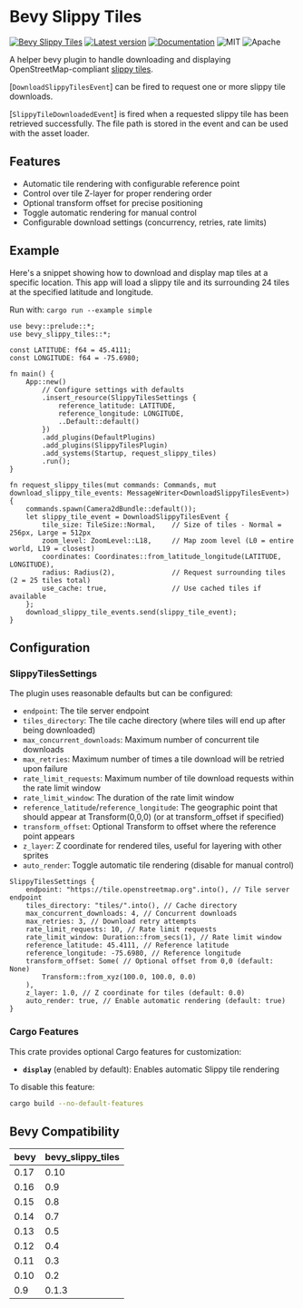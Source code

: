 # Bevy Slippy Tiles

[![Bevy Slippy Tiles](https://github.com/edouardpoitras/bevy_slippy_tiles/actions/workflows/rust.yml/badge.svg?branch=main)](https://github.com/edouardpoitras/bevy_slippy_tiles/actions/workflows/rust.yml)
[![Latest version](https://img.shields.io/crates/v/bevy_slippy_tiles.svg)](https://crates.io/crates/bevy_slippy_tiles)
[![Documentation](https://docs.rs/bevy_slippy_tiles/badge.svg)](https://docs.rs/bevy_slippy_tiles)
![MIT](https://img.shields.io/badge/license-MIT-blue.svg)
![Apache](https://img.shields.io/badge/license-Apache-blue.svg)

A helper bevy plugin to handle downloading and displaying OpenStreetMap-compliant [slippy tiles](https://wiki.openstreetmap.org/wiki/Slippy_map_tilenames).

[`DownloadSlippyTilesEvent`] can be fired to request one or more slippy tile downloads.

[`SlippyTileDownloadedEvent`] is fired when a requested slippy tile has been retrieved successfully. The file path is stored in the event and can be used with the asset loader.

## Features

- Automatic tile rendering with configurable reference point
- Control over tile Z-layer for proper rendering order
- Optional transform offset for precise positioning
- Toggle automatic rendering for manual control
- Configurable download settings (concurrency, retries, rate limits)

## Example

Here's a snippet showing how to download and display map tiles at a specific location. This app will load a slippy tile and its surrounding 24 tiles at the specified latitude and longitude.

Run with: `cargo run --example simple`

```rust,ignore
use bevy::prelude::*;
use bevy_slippy_tiles::*;

const LATITUDE: f64 = 45.4111;
const LONGITUDE: f64 = -75.6980;

fn main() {
    App::new()
        // Configure settings with defaults
        .insert_resource(SlippyTilesSettings {
            reference_latitude: LATITUDE,
            reference_longitude: LONGITUDE,
            ..Default::default()
        })
        .add_plugins(DefaultPlugins)
        .add_plugins(SlippyTilesPlugin)
        .add_systems(Startup, request_slippy_tiles)
        .run();
}

fn request_slippy_tiles(mut commands: Commands, mut download_slippy_tile_events: MessageWriter<DownloadSlippyTilesEvent>) {
    commands.spawn(Camera2dBundle::default());
    let slippy_tile_event = DownloadSlippyTilesEvent {
        tile_size: TileSize::Normal,    // Size of tiles - Normal = 256px, Large = 512px
        zoom_level: ZoomLevel::L18,     // Map zoom level (L0 = entire world, L19 = closest)
        coordinates: Coordinates::from_latitude_longitude(LATITUDE, LONGITUDE),
        radius: Radius(2),              // Request surrounding tiles (2 = 25 tiles total)
        use_cache: true,                // Use cached tiles if available
    };
    download_slippy_tile_events.send(slippy_tile_event);
}
```

## Configuration

### SlippyTilesSettings

The plugin uses reasonable defaults but can be configured:
- `endpoint`: The tile server endpoint
- `tiles_directory`: The tile cache directory (where tiles will end up after being downloaded)
- `max_concurrent_downloads`: Maximum number of concurrent tile downloads
- `max_retries`: Maximum number of times a tile download will be retried upon failure
- `rate_limit_requests`: Maximum number of tile download requests within the rate limit window
- `rate_limit_window`: The duration of the rate limit window
- `reference_latitude`/`reference_longitude`: The geographic point that should appear at Transform(0,0,0) (or at transform_offset if specified)
- `transform_offset`: Optional Transform to offset where the reference point appears
- `z_layer`: Z coordinate for rendered tiles, useful for layering with other sprites
- `auto_render`: Toggle automatic tile rendering (disable for manual control)

```rust,ignore
SlippyTilesSettings {
    endpoint: "https://tile.openstreetmap.org".into(), // Tile server endpoint
    tiles_directory: "tiles/".into(), // Cache directory
    max_concurrent_downloads: 4, // Concurrent downloads
    max_retries: 3, // Download retry attempts
    rate_limit_requests: 10, // Rate limit requests
    rate_limit_window: Duration::from_secs(1), // Rate limit window
    reference_latitude: 45.4111, // Reference latitude
    reference_longitude: -75.6980, // Reference longitude
    transform_offset: Some( // Optional offset from 0,0 (default: None)
        Transform::from_xyz(100.0, 100.0, 0.0)
    ),
    z_layer: 1.0, // Z coordinate for tiles (default: 0.0)
    auto_render: true, // Enable automatic rendering (default: true)
}
```

### Cargo Features

This crate provides optional Cargo features for customization:

- **`display`** (enabled by default): Enables automatic Slippy tile rendering

To disable this feature:

```sh
cargo build --no-default-features
```

## Bevy Compatibility

|bevy|bevy_slippy_tiles|
|---|---|
|0.17|0.10|
|0.16|0.9|
|0.15|0.8|
|0.14|0.7|
|0.13|0.5|
|0.12|0.4|
|0.11|0.3|
|0.10|0.2|
|0.9|0.1.3|
